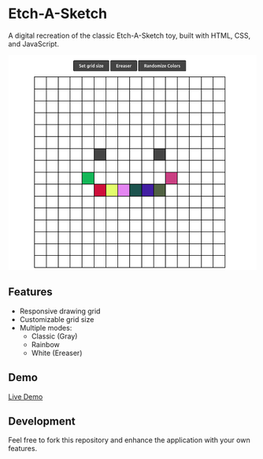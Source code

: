 # Etch-A-Sketch

A digital recreation of the classic Etch-A-Sketch toy, built with HTML, CSS, and JavaScript.

![Etch-A-Sketch Screenshot](screenshot.png)

## Features

- Responsive drawing grid
- Customizable grid size
- Multiple modes:
  - Classic (Gray)
  - Rainbow
  - White (Ereaser)

## Demo

[Live Demo](https://pective.github.io/etch-a-sketch/)

## Development

Feel free to fork this repository and enhance the application with your own features.
